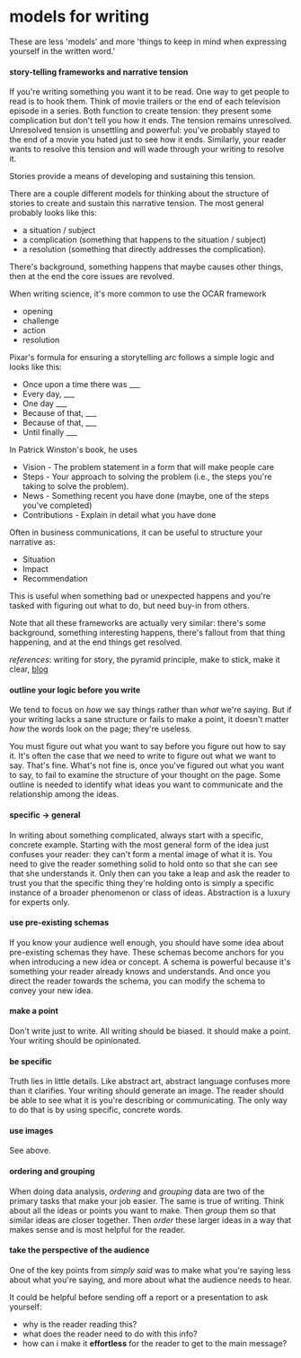# models for writing

These are less 'models' and more 'things to keep in mind when expressing yourself in the written word.'

#### story-telling frameworks and narrative tension

If you're writing something you want it to be read. One way to get people to read is to hook them. Think of movie trailers or the end of each television episode in a series. Both function to create tension: they present some complication but don't tell you how it ends. The tension remains unresolved. Unresolved tension is unsettling and powerful: you've probably stayed to the end of a movie you hated just to see how it ends. Similarly, your reader wants to resolve this tension and will wade through your writing to resolve it.

Stories provide a means of developing and sustaining this tension.

There are a couple different models for thinking about the structure of stories to create and sustain this narrative tension. The most general probably looks like this:

- a situation / subject
- a complication (something that happens to the situation / subject)
- a resolution (something that directly addresses the complication).

There's background, something happens that maybe causes other things, then at the end the core issues are revolved.

When writing science, it's more common to use the OCAR framework

- opening
- challenge
- action
- resolution

Pixar's formula for ensuring a storytelling arc follows a simple logic and looks like this:

- Once upon a time there was ___
- Every day, ___
- One day ___
- Because of that, ___
- Because of that, ___
- Until finally ___

In Patrick Winston's book, he uses 

- Vision - The problem statement in a form that will make people care
- Steps - Your approach to solving the problem (i.e., the steps you're taking to solve the problem).
- News - Something recent you have done (maybe, one of the steps you've completed)
- Contributions - Explain in detail what you have done

Often in business communications, it can be useful to structure your narrative as:

- Situation
- Impact
- Recommendation

This is useful when something bad or unexpected happens and you're tasked with figuring out what to do, but need buy-in from others.

Note that all these frameworks are actually very similar: there's some background, something interesting happens, there's fallout from that thing happening, and at the end things get resolved.

_references_: writing for story, the pyramid principle, make to stick, make it clear, [blog](https://www.aerogrammestudio.com/2013/03/07/pixars-22-rules-of-storytelling/)

#### outline your logic before you write

We tend to focus on _how_ we say things rather than _what_ we're saying. But if your writing lacks a sane structure or fails to make a point, it doesn't matter _how_ the words look on the page; they're useless.

You must figure out what you want to say before you figure out how to say it. It's often the case that we need to write to figure out what we want to say. That's fine. What's not fine is, once you've figured out what you want to say, to fail to examine the structure of your thought on the page. Some outline is needed to identify what ideas you want to communicate and the relationship among the ideas.

#### specific -> general

In writing about something complicated, always start with a specific, concrete example. Starting with the most general form of the idea just confuses your reader: they can't form a mental image of what it is. You need to give the reader something solid to hold onto so that she can see that she understands it. Only then can you take a leap and ask the reader to trust you that the specific thing they're holding onto is simply a specific instance of a broader phenomenon or class of ideas. Abstraction is a luxury for experts only.

#### use pre-existing schemas

If you know your audience well enough, you should have some idea about pre-existing schemas they have. These schemas become anchors for you when introducing a new idea or concept. A schema is powerful because it's something your reader already knows and understands. And once you direct the reader towards the schema, you can modify the schema to convey your new idea.

#### make a point

Don't write just to write. All writing should be biased. It should make a point. Your writing should be opinionated.

#### be specific

Truth lies in little details. Like abstract art, abstract language confuses more than it clarifies. Your writing should generate an image. The reader should be able to see what it is you're describing or communicating. The only way to do that is by using specific, concrete words.

#### use images

See above.

#### ordering and grouping

When doing data analysis, _ordering_ and _grouping_ data are two of the primary tasks that make your job easier. The same is true of writing. Think about all the ideas or points you want to make. Then _group_ them so that similar ideas are closer together. Then _order_ these larger ideas in a way that makes sense and is most helpful for the reader.

#### take the perspective of the audience

One of the key points from _simply said_ was to make what you're saying less about what you're saying, and more about what the audience needs to hear.

It could be helpful before sending off a report or a presentation to ask yourself:

- why is the reader reading this?
- what does the reader need to do with this info?
- how can i make it **effortless** for the reader to get to the main message?
